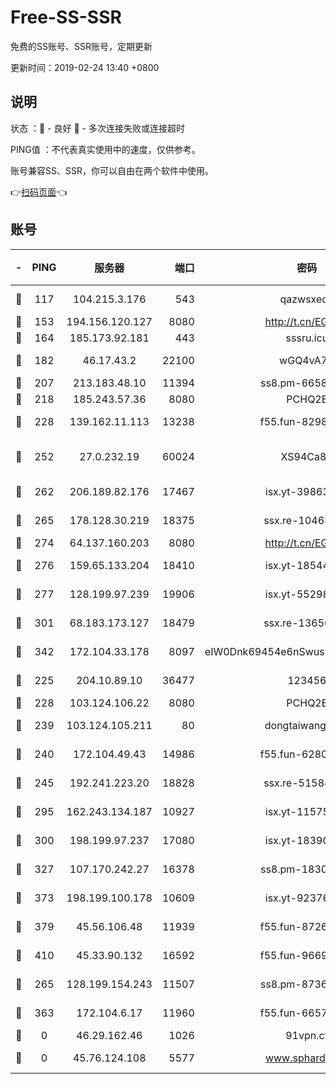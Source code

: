 # Free-SS-SSR

免费的SS账号、SSR账号，定期更新

更新时间：2019-02-24 13:40 +0800

## 说明

状态     ：🙂 - 良好 🙁 - 多次连接失败或连接超时

PING值   ：不代表真实使用中的速度，仅供参考。

账号兼容SS、SSR，你可以自由在两个软件中使用。

👉[扫码页面](https://liesauer.github.io/free-ss-ssr.github.io/)👈

## 账号

|-|PING|服务器|端口|密码|加密方式|区域|
|:----:|:----:|:-----:|-----:|:----:|:----:|:----:|
|🙂|117|104.215.3.176|543|qazwsxedc|aes-256-gcm|JP|
|🙂|153|194.156.120.127|8080|http://t.cn/EGJIyrl|rc4-md5|RU|
|🙂|164|185.173.92.181|443|sssru.icu|rc4-md5|RU|
|🙂|182|46.17.43.2|22100|wGQ4vA7D|aes-256-gcm|RU|
|🙂|207|213.183.48.10|11394|ss8.pm-66583704|rc4-md5|RU|
|🙂|218|185.243.57.36|8080|PCHQ2E|rc4-md5|US|
|🙂|228|139.162.11.113|13238|f55.fun-82987043|aes-256-cfb|SG|
|🙂|252|27.0.232.19|60024|XS94Ca8K|xchacha20-ietf-poly1305|HK|
|🙂|262|206.189.82.176|17467|isx.yt-39863046|aes-256-cfb|SG|
|🙂|265|178.128.30.219|18375|ssx.re-10465888|aes-256-cfb|SG|
|🙂|274|64.137.160.203|8080|http://t.cn/EGJIyrl|rc4-md5|CA|
|🙂|276|159.65.133.204|18410|isx.yt-18544574|aes-256-cfb|SG|
|🙂|277|128.199.97.239|19906|isx.yt-55298055|aes-256-cfb|SG|
|🙂|301|68.183.173.127|18479|ssx.re-13656982|aes-256-cfb|US|
|🙂|342|172.104.33.178|8097|eIW0Dnk69454e6nSwuspv9DmS201tQ0D|aes-256-cfb|SG|
|🙂|225|204.10.89.10|36477|123456|aes-256-cfb|US|
|🙂|228|103.124.106.22|8080|PCHQ2E|rc4-md5|US|
|🙂|239|103.124.105.211|80|dongtaiwang.com|aes-256-cfb|US|
|🙂|240|172.104.49.43|14986|f55.fun-62809242|aes-256-cfb|SG|
|🙂|245|192.241.223.20|18828|ssx.re-51584753|aes-256-cfb|US|
|🙂|295|162.243.134.187|10927|isx.yt-11575973|aes-256-cfb|US|
|🙂|300|198.199.97.237|17080|isx.yt-18390147|aes-256-cfb|US|
|🙂|327|107.170.242.27|16378|ss8.pm-18305798|aes-256-cfb|US|
|🙂|373|198.199.100.178|10609|isx.yt-92376934|aes-256-cfb|US|
|🙂|379|45.56.106.48|11939|f55.fun-87263738|aes-256-cfb|US|
|🙂|410|45.33.90.132|16592|f55.fun-96694755|aes-256-cfb|US|
|🙁|265|128.199.154.243|11507|ss8.pm-87365089|aes-256-cfb|SG|
|🙁|363|172.104.6.17|11960|f55.fun-66579166|aes-256-cfb|US|
|🙁|0|46.29.162.46|1026|91vpn.cf|rc4-md5|RU|
|🙁|0|45.76.124.108|5577|www.sphard.com|aes-256-cfb|AU|

